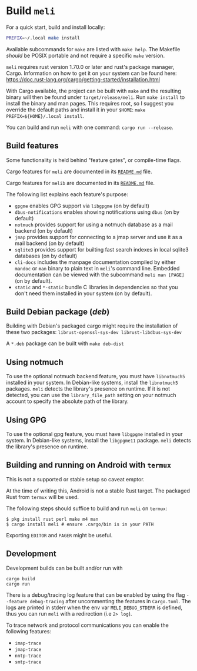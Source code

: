 # Build `meli`

For a quick start, build and install locally:

```sh
PREFIX=~/.local make install
```

Available subcommands for `make` are listed with `make help`.
The Makefile *should* be POSIX portable and not require a specific `make` version.

`meli` requires rust version 1.70.0 or later and rust's package manager, Cargo.
Information on how to get it on your system can be found here: <https://doc.rust-lang.org/cargo/getting-started/installation.html>

With Cargo available, the project can be built with `make` and the resulting binary will then be found under `target/release/meli`.
Run `make install` to install the binary and man pages.
This requires root, so I suggest you override the default paths and install it in your `$HOME`: `make PREFIX=${HOME}/.local install`.

You can build and run `meli` with one command: `cargo run --release`.

## Build features

Some functionality is held behind "feature gates", or compile-time flags.

Cargo features for `meli` are documented in its [`README.md`](./meli/README.md) file.

Cargo features for `melib` are documented in its [`README.md`](./melib/README.md) file.

The following list explains each feature's purpose:

- `gpgme` enables GPG support via `libgpgme` (on by default)
- `dbus-notifications` enables showing notifications using `dbus` (on by default)
- `notmuch` provides support for using a notmuch database as a mail backend (on by default)
- `jmap` provides support for connecting to a jmap server and use it as a mail backend (on by default)
- `sqlite3` provides support for builting fast search indexes in local sqlite3 databases (on by default)
- `cli-docs` includes the manpage documentation compiled by either `mandoc` or `man` binary to plain text in `meli`'s command line. Embedded documentation can be viewed with the subcommand `meli man [PAGE]` (on by default).
- `static` and `*-static` bundle C libraries in dependencies so that you don't need them installed in your system (on by default).

## Build Debian package (*deb*)

Building with Debian's packaged cargo might require the installation of these two packages: `librust-openssl-sys-dev librust-libdbus-sys-dev`

A `*.deb` package can be built with `make deb-dist`

## Using notmuch

To use the optional notmuch backend feature, you must have `libnotmuch5` installed in your system.
In Debian-like systems, install the `libnotmuch5` packages.
`meli` detects the library's presence on runtime.
If it is not detected, you can use the `library_file_path` setting on your notmuch account to specify the absolute path of the library.

## Using GPG

To use the optional gpg feature, you must have `libgpgme` installed in your system.
In Debian-like systems, install the `libgpgme11` package.
`meli` detects the library's presence on runtime.

## Building and running on Android with `termux`

This is not a supported or stable setup so caveat emptor.

At the time of writing this, Android is not a stable Rust target.
The packaged Rust from `termux` will be used.

The following steps should suffice to build and run `meli` on `termux`:

```console
$ pkg install rust perl make m4 man
$ cargo install meli # ensure .cargo/bin is in your PATH
```

Exporting `EDITOR` and `PAGER` might be useful.

## Development

Development builds can be built and/or run with

```
cargo build
cargo run
```

There is a debug/tracing log feature that can be enabled by using the flag `--feature debug-tracing` after uncommenting the features in `Cargo.toml`.
The logs are printed in stderr when the env var `MELI_DEBUG_STDERR` is defined, thus you can run `meli` with a redirection (i.e `2> log`).

To trace network and protocol communications you can enable the following features:

- `imap-trace`
- `jmap-trace`
- `nntp-trace`
- `smtp-trace`
